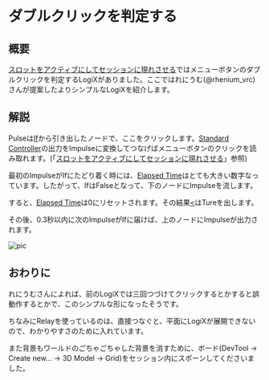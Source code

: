 <!-- NeosVR Techbook-->

# ダブルクリックを判定する

## 概要

[スロットをアクティブにしてセッションに現れさせる](SetSlotActiveSelf.md)ではメニューボタンのダブルクリックを判定するLogiXがありました。ここではれにうむ(@rhenium_vrc)さんが提案したよりシンプルなLogiXを紹介します。

## 解説

Pulseは[If](https://neosvrjp.memo.wiki/d/If)から引き出したノードで、ここをクリックします。[Standard Controller](https://neosvrjp.memo.wiki/d/Standard%20Controller)の出力をImpulseに変換してつなげばメニューボタンのクリックを読み取れます。(「[スロットをアクティブにしてセッションに現れさせる](SetSlotActiveSelf.md)」参照)

最初のImpulseがIfにたどり着く時には、[Elapsed Time](https://neosvrjp.memo.wiki/d/Elapsed%20Time)はとても大きい数字なっています。したがって、IfはFalseとなって、下のノードにImpulseを流します。

すると、[Elapsed Time](https://neosvrjp.memo.wiki/d/Elapsed%20Time)は0にリセットされます。その結果[<](https://neosvrjp.memo.wiki/d/%3c)はTureを出します。

その後、0.3秒以内に次のImpulseがIfに届けば、上のノードにImpulseが出力されます。

![pic](https://pbs.twimg.com/media/ETv-d4BUEAAdwzB?format=jpg&name=large "pic")

## おわりに
れにうむさんによれば、前のLogiXでは三回つづけてクリックするとかすると誤動作するとかで、このシンプルな形になったそうです。

ちなみにRelayを使っているのは、直接つなぐと、平面にLogiXが展開できないので、わかりやすさのために入れています。

また背景もワールドのごちゃごちゃした背景を消すために、ボード(DevTool → Create new... → 3D Model → Grid)をセッション内にスポーンしてくださいました。　